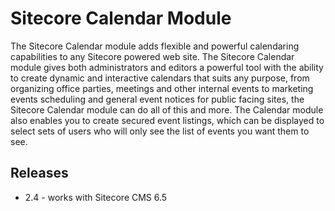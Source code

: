 Sitecore Calendar Module
======================

The Sitecore Calendar module adds flexible and powerful calendaring capabilities to any Sitecore powered web site. The Sitecore Calendar module gives both administrators and editors a powerful tool with the ability to create dynamic and interactive calendars that suits any purpose, from organizing office parties, meetings and other internal events to marketing events scheduling and general event notices for public facing sites, the Sitecore Calendar module can do all of this and more. The Calendar module also enables you to create secured event listings, which can be displayed to select sets of users who will only see the list of events you want them to see.

## Releases ##
 * 2.4 - works with Sitecore CMS 6.5
